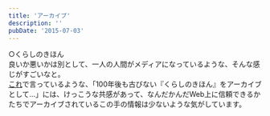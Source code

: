 ```yaml
---
title: 'アーカイブ'
description: ''
pubDate: '2015-07-03'
---
```


<p>○くらしのきほん<br>
良いか悪いかは別として、一人の人間がメディアになっているような、そんな感じがすごいなと。<br>
<a href="http://gendai.ismedia.jp/articles/-/43942">これ</a>で言っているような、「100年後も古びない『くらしのきほん』をアーカイブとして…」には、けっこうな共感があって、なんだかんだWeb上に信頼できるかたちでアーカイブされているこの手の情報は少ないような気がしています。</p>
